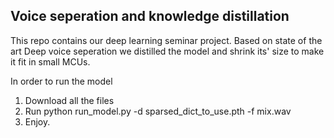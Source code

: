 ## Voice seperation and knowledge distillation
This repo contains our deep learning seminar project.
Based on state of the art Deep voice seperation we distilled the model and shrink its' size to make it fit in small MCUs.

In order to run the model
1. Download all the files
2. Run python run_model.py -d sparsed_dict_to_use.pth -f mix.wav
3. Enjoy.
